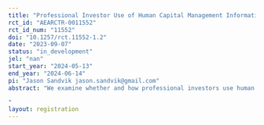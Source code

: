 ```yaml
---
title: "Professional Investor Use of Human Capital Management Information"
rct_id: "AEARCTR-0011552"
rct_id_num: "11552"
doi: "10.1257/rct.11552-1.2"
date: "2023-09-07"
status: "in_development"
jel: "nan"
start_year: "2024-05-13"
end_year: "2024-06-14"
pi: "Jason Sandvik jason.sandvik@gmail.com"
abstract: "We examine whether and how professional investors use human capital information in their investment decisions. Human capital has become a vital component of firms’ operations, with annual expenses related to employees as a share of revenue increasing by more than 50% since 1990, compared to no growth for physical capital expenditures. Despite the increasing financial materiality of human capital investments, U.S. firms are required to disclose only two metrics related to non-executive employees, the total number of employees and the median wage. As a result, investors have demanded more information from firms and regulators. We will conduct an experiment among professional investors to determine whether and how details about a firm’s human capital management impact their valuations of the firm.
"
layout: registration
---
```


